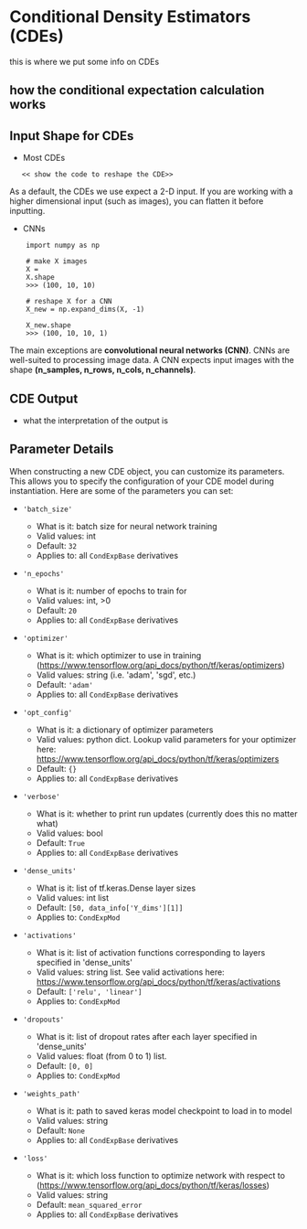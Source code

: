 # Conditional Density Estimators (CDEs)
this is where we put some info on CDEs 

## how the conditional expectation calculation works 


## Input Shape for CDEs 


- Most CDEs 

```
   << show the code to reshape the CDE>> 
```


As a default, the CDEs we use expect a 2-D input. If you are working with a higher dimensional input (such as images), you can flatten it before inputting. 


- CNNs 

``` 
    import numpy as np 

    # make X images
    X = 
    X.shape 
    >>> (100, 10, 10) 

    # reshape X for a CNN 
    X_new = np.expand_dims(X, -1) 

    X_new.shape
    >>> (100, 10, 10, 1) 
```

The main exceptions are **convolutional neural networks (CNN)**. CNNs are well-suited to processing image data. A CNN expects input images with the shape **(n_samples, n_rows, n_cols, n_channels)**.


## CDE Output  

- what the interpretation of the output is 



## Parameter Details 
When constructing a new CDE object, you can customize its parameters. 
This allows you to specify the configuration of your CDE model during instantiation.
Here are some of the parameters you can set:

- `'batch_size'`
    - What is it: batch size for neural network training
    - Valid values: int
    - Default: `32`
    - Applies to: all `CondExpBase` derivatives

- `'n_epochs'`
    - What is it: number of epochs to train for
    - Valid values: int, >0 
    - Default: `20`
    - Applies to: all `CondExpBase` derivatives

- `'optimizer'`
    - What is it: which optimizer to use in training (https://www.tensorflow.org/api_docs/python/tf/keras/optimizers)
    - Valid values: string (i.e. 'adam', 'sgd', etc.)
    - Default: `'adam'`
    - Applies to: all `CondExpBase` derivatives

- `'opt_config'`
    - What is it: a dictionary of optimizer parameters
    - Valid values: python dict. Lookup valid parameters for your optimizer here: https://www.tensorflow.org/api_docs/python/tf/keras/optimizers
    - Default: `{}`
    - Applies to: all `CondExpBase` derivatives

- `'verbose'`
    - What is it: whether to print run updates (currently does this no matter what)
    - Valid values: bool
    - Default: `True`
    - Applies to: all `CondExpBase` derivatives

- `'dense_units'`
    - What is it: list of tf.keras.Dense layer sizes
    - Valid values: int list
    - Default: `[50, data_info['Y_dims'][1]]`
    - Applies to: `CondExpMod`

- `'activations'`
    - What is it: list of activation functions corresponding to layers specified in 'dense_units'
    - Valid values: string list. See valid activations here: https://www.tensorflow.org/api_docs/python/tf/keras/activations
    - Default: `['relu', 'linear']`
    - Applies to: `CondExpMod`

- `'dropouts'`
    - What is it: list of dropout rates after each layer specified in 'dense_units'
    - Valid values: float (from 0 to 1) list.
    - Default: `[0, 0]`
    - Applies to: `CondExpMod`

- `'weights_path'`
    - What is it: path to saved keras model checkpoint to load in to model
    - Valid values: string
    - Default: `None`
    - Applies to: all `CondExpBase` derivatives

- `'loss'`
    - What is it: which loss function to optimize network with respect to (https://www.tensorflow.org/api_docs/python/tf/keras/losses)
    - Valid values: string
    - Default: `mean_squared_error`
    - Applies to: all `CondExpBase` derivatives
